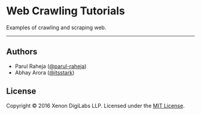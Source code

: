 Web Crawling Tutorials
======================
Examples of crawling and scraping web.

--------------------------------------


Authors
-------
 * Parul Raheja ([@parul-raheja](https://github.com/parul-raheja))
 * Abhay Arora ([@itsstark](https://github.com/itsstark))


License
-------
Copyright &copy; 2016 Xenon DigiLabs LLP.
Licensed under the [MIT License](LICENSE).
